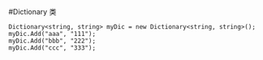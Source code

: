 #Dictionary 类

	Dictionary<string, string> myDic = new Dictionary<string, string>();
    myDic.Add("aaa", "111");
    myDic.Add("bbb", "222");
    myDic.Add("ccc", "333");